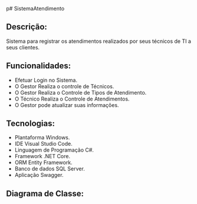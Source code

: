 p# SistemaAtendimento

## Descrição:
 Sistema para registrar os atendimentos realizados por seus técnicos de TI a seus clientes.

 ## Funcionalidades:

- Efetuar Login no Sistema.
- O Gestor Realiza o controle de Técnicos. 
- O Gestor Realiza o Controle de Tipos de Atendimento.
- O Técnico Realiza o Controle de Atendimentos. 
- O Gestor pode atualizar suas informações. 

## Tecnologias:

- Plantaforma Windows.
- IDE Visual Studio Code.
- Linguagem de Programação C#.
- Framework .NET Core.
- ORM Entity Framework.
- Banco de dados SQL Server.
- Aplicação Swagger.

## Diagrama de Classe:

<p aling="center">
    <img width="460" height="300" src="SistemaAtendimento/Diagrama de Classes.png>
</p>

